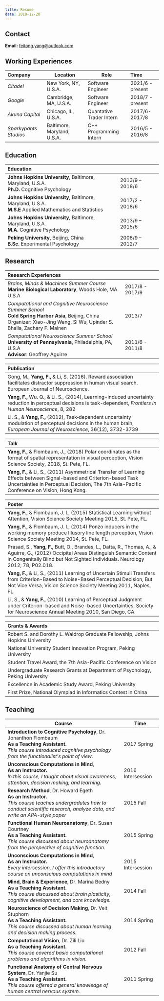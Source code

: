 ```yaml
---
title: Resume
date: 2018-12-28
---
```

## Contact

**Email:** feitong.yang@outlook.com

## Working Experiences

|Company  | Location | Role | Time |
|:--------|------|------|:-----|
| _Citadel_  | New York, NY, U.S.A. | Software Engineer | 2021/6 - present |
| _Google_  | Cambridge, MA, U.S.A. | Software Engineer | 2018/7 - present |
| _Akuna Capital_  | Chicago, IL, U.S.A. | Quantative Trader Intern | 2017/6-2017/8 |
| _Sparkypants Studios_ | Baltimore, Maryland, U.S.A. | C++ Programming Intern | 2016/5 - 2016/8 |

## Education

| Education | |
|:--------|:--------|
| <strong>Johns Hopkins University</strong>, Baltimore, Maryland, U.S.A. <br/> <strong>Ph.D.</strong> Cognitive Psychology | 2013/9 – 2018/6 |
| <strong>Johns Hopkins University</strong>, Baltimore, Maryland, U.S.A. <br/> <strong>M.S.E </strong> Applied Mathematics and Statistics | 2017/2 - 2018/6 |
| <strong>Johns Hopkins University</strong>, Baltimore, Maryland, U.S.A. <br/> <strong>M.A.</strong> Cognitive Psychology | 2013/9 – 2015/6 |
| <strong>Peking University</strong>, Beijing, China <br /> <strong>B.Sc.</strong> Experimental Psychology | 2008/9 – 2012/7 |

## Research

|Research Experiences| |
|:--------|:--------|
| _Brains, Minds & Machines Summer Course_  <br /> **Marine Biological Laboratory**, Woods Hole, MA. U.S.A <br /> | 2017/8 - 2017/9 |
| _Computational and Cognitive Neuroscience Summer School_ <br /> **Cold Spring Harbor Asia**, Beijing, China <br /> Organizer: Xiao-Jing Wang, Si Wu, Upinder S. Bhalla, Zachary F. Mainen | 2013/7 |
| _Computational Neuroscience Summer School_ <br /> **University of Pennsylvania**, Philadelphia, PA, U.S.A <br /> **Advisor**: Geoffrey Aguirre <br /> | 2011/6 - 2011/8 |

| **Publication** |
|:----------------|
| Gong, M., **Yang, F.,** & Li, S. (2016). Reward association facilitates distractor suppression in human visual search. European Journal of Neuroscience. |
| **Yang, F.,** Wu. Q., & Li. S., (2014), Learning-induced uncertainty reduction in perceptual decisions is task-dependent, _Frontiers in Human Neuroscience_, 8, 282 |
| Li. S., & **Yang, F.,** (2012), Task‐dependent uncertainty modulation of perceptual decisions in the human brain, _European Journal of Neuroscience_, 36(12), 3732-3739 |

| **Talk** |
|:---------|
| **Yang, F.,** & Flombaum, J., (2018) Polar coordinates as the format of spatial representation in visual perception, Vision Science Society, 2018, St. Pete, FL. |
| **Yang, F.,** & Li, S., (2011) Asymmetrical Transfer of Learning Effects between Signal-based and Criterion-based Task Uncertainties in Perceptual Decision, The 7th Asia-Pacific Conference on Vision, Hong Kong. |

| **Poster** |
|:-------|
| **Yang, F.,** & Flombaum, J. I., (2015) Statistical Learning without Attention, Vision Science Society Meeting 2015, St. Pete, FL. |
| **Yang, F.,** & Flombaum, J. I., (2014) Ponzo inducers in the working memory produce Illusory line length perception, Vision Science Society Meeting 2014, St. Pete, FL. |
| Prasad, S., **Yang, F.,** Butt, O., Brandes, L., Datta, R., Thomas, A., & Aguirre, G., (2012) Occipital Areas Distinguish Semantic Content in Congenitally Blind but Not Sighted Individuals. Neurology 2012; 78, P02.018. |
| **Yang, F.,** & Li, S., (2011) Learning of Uncertain Stimuli Transfers from Criterion-Based to Noise-Based Perceptual Decision, But Not Vice Versa, Vision Science Society Meeting 2011, Naples, FL. |
| Li, S., & **Yang, F.,** (2010) Learning of Perceptual Judgment under Criterion-based and Noise-based Uncertainties, Society for Neuroscience Annual Meeting 2010, San Diego, CA. |


| **Grants & Awards** |
|:---------------------|
| Robert S. and Dorothy L. Waldrop Graduate Fellowship, Johns Hopkins University | 2014 - 2015 |
| National University Student Innovation Program, Peking University | 2010 – 2011 |
| Student Travel Award, the 7th Asia-Pacific Conference on Vision| 2011 |
| Undergraduate Research Grants at Department of Psychology, Peking University| 2009 – 2010 |
| Excellence in Academic Study Award, Peking University | 2009 – 2011 |
| First Prize, National Olympiad in Informatics Contest in China | 2004, 2005, 2007 |

## Teaching

| Course | Time |
|--------|------|
| **Introduction to Cognitive Psychology**, Dr. Jonanthon Flombaum <br> **As a Teaching Assistant.** <br> _This course introduced cognitive psychology from the functionalist's point of view._ | 2017 Spring |
| **Unconscious Computations in Mind**, <br> **As an Instructor.** <br> _In this course, I taught about visual awareness, attention, decision making, and learning._ | 2016 Intersession |
| **Research Method**, Dr. Howard Egeth <br> **As an Instructor.** <br>_This course teaches undergradutes how to conduct scientific research, analyze data, and write an APA-style paper_ | 2015 Fall |
| **Functional Human Neuroanatomy**, Dr. Susan Courtney <br> **As a Teaching Assistant.** <br> _This course discussed about neuroanatomy from the perspective of cognitive function._ | 2015 Spring |
| **Unconscious Computations in Mind**, <br> **As an Instructor.** <br> _Every intersession, I offer this introductory course on unconscious computations in mind_ | 2015 Intersession |
| **Mind, Brain & Experience**, Dr. Marina Bedny <br> **As a Teaching Assistant.** <br> _This course discussed about brain plasticity, cognitive development, and core knowledge._ | 2014 Fall |
| **Neuroscience of Decision Making**, Dr. Veit Stuphorn <br> **As a Teaching Assistant.** <br>  _This course discussed about human learning and decision making process._ | 2014 Spring |
| **Computational Vision**, Dr. Zili Liu <br>  **As a Teaching Assistant.** <br> _This course covered basic computational problems and algorithms in vision._ | 2012 Fall |
| **Functional Anatomy of Central Nervous System**, Dr. Yanjie Su <br> **As a Teaching Assistant.** <br> _This course offered a general knowledge of human central nervous system._ | 2011 Spring |
